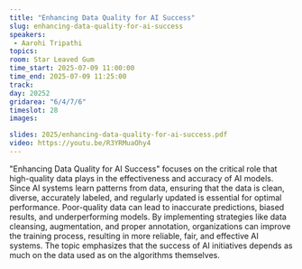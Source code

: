 ```yaml
---
title: "Enhancing Data Quality for AI Success"
slug: enhancing-data-quality-for-ai-success
speakers:
 - Aarohi Tripathi
topics:
room: Star Leaved Gum
time_start: 2025-07-09 11:00:00
time_end: 2025-07-09 11:25:00
track: 
day: 20252
gridarea: "6/4/7/6"
timeslot: 28
images: 

slides: 2025/enhancing-data-quality-for-ai-success.pdf
video: https://youtu.be/R3YRMuaOhy4
---
```


"Enhancing Data Quality for AI Success" focuses on the critical role that high-quality data plays in the effectiveness and accuracy of AI models. Since AI systems learn patterns from data, ensuring that the data is clean, diverse, accurately labeled, and regularly updated is essential for optimal performance. Poor-quality data can lead to inaccurate predictions, biased results, and underperforming models. By implementing strategies like data cleansing, augmentation, and proper annotation, organizations can improve the training process, resulting in more reliable, fair, and effective AI systems. The topic emphasizes that the success of AI initiatives depends as much on the data used as on the algorithms themselves.